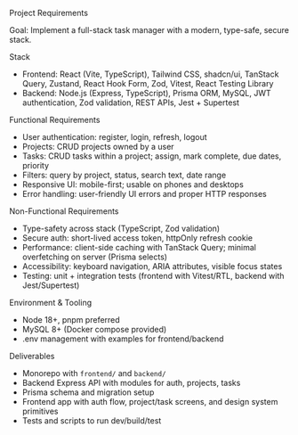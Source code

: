 Project Requirements

Goal: Implement a full-stack task manager with a modern, type-safe, secure stack.

Stack
- Frontend: React (Vite, TypeScript), Tailwind CSS, shadcn/ui, TanStack Query, Zustand, React Hook Form, Zod, Vitest, React Testing Library
- Backend: Node.js (Express, TypeScript), Prisma ORM, MySQL, JWT authentication, Zod validation, REST APIs, Jest + Supertest

Functional Requirements
- User authentication: register, login, refresh, logout
- Projects: CRUD projects owned by a user
- Tasks: CRUD tasks within a project; assign, mark complete, due dates, priority
- Filters: query by project, status, search text, date range
- Responsive UI: mobile-first; usable on phones and desktops
- Error handling: user-friendly UI errors and proper HTTP responses

Non-Functional Requirements
- Type-safety across stack (TypeScript, Zod validation)
- Secure auth: short-lived access token, httpOnly refresh cookie
- Performance: client-side caching with TanStack Query; minimal overfetching on server (Prisma selects)
- Accessibility: keyboard navigation, ARIA attributes, visible focus states
- Testing: unit + integration tests (frontend with Vitest/RTL, backend with Jest/Supertest)

Environment & Tooling
- Node 18+, pnpm preferred
- MySQL 8+ (Docker compose provided)
- .env management with examples for frontend/backend

Deliverables
- Monorepo with `frontend/` and `backend/`
- Backend Express API with modules for auth, projects, tasks
- Prisma schema and migration setup
- Frontend app with auth flow, project/task screens, and design system primitives
- Tests and scripts to run dev/build/test

